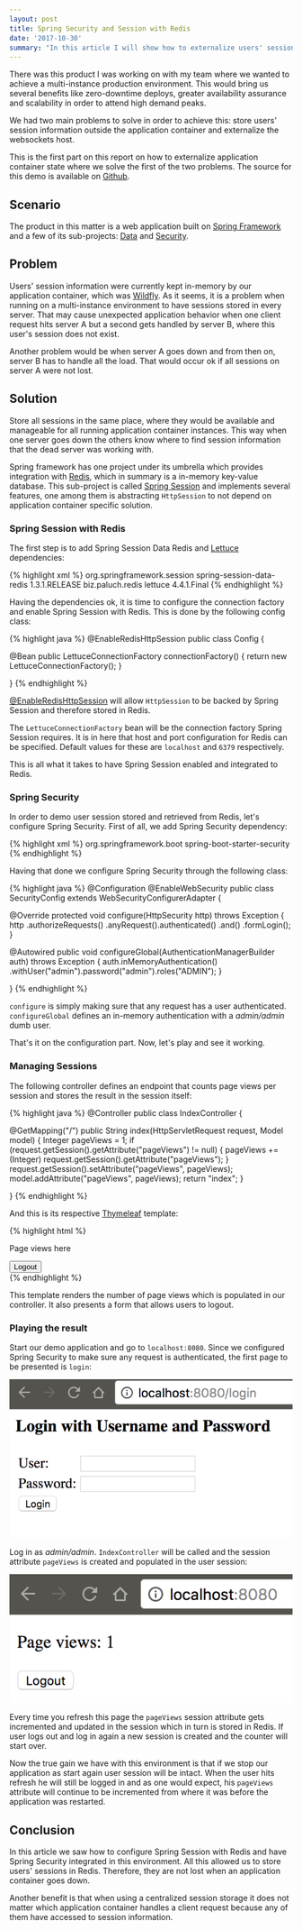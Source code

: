 ```yaml
---
layout: post
title: Spring Security and Session with Redis
date: '2017-10-30'
summary: "In this article I will show how to externalize users' session information from application containers and store it on Redis using Spring projects."
---
```


There was this product I was working on with my team where we wanted to achieve a multi-instance production environment. This would bring us several benefits like zero-downtime deploys, greater availability assurance and scalability in order to attend high demand peaks.

We had two main problems to solve in order to achieve this: store users' session information outside the application container and externalize the websockets host.

This is the first part on this report on how to externalize application container state where we solve the first of the two problems. The source for this demo is available on [Github](https://github.com/selzlein/spring-session-redis-demo).

## Scenario

The product in this matter is a web application built on [Spring Framework](https://spring.io/) and a few of its sub-projects: [Data](http://projects.spring.io/spring-data/) and [Security](http://projects.spring.io/spring-security/).

## Problem

Users' session information were currently kept in-memory by our application container, which  was [Wildfly](http://wildfly.org/). As it seems, it is a problem when running on a multi-instance environment to have sessions stored in every server. That may cause unexpected application behavior when one client request hits server A but a second gets handled by server B, where this user's session does not exist.

Another problem would be when server A goes down and from then on, server B has to handle all the load. That would occur ok if all sessions on server A were not lost.

## Solution

Store all sessions in the same place, where they would be available and manageable for all running application container instances. This way when one server goes down the others know where to find session information that the dead server was working with.

Spring framework has one project under its umbrella which provides integration with [Redis](https://redis.io/), which in summary is a in-memory key-value database. This sub-project is called [Spring Session](https://projects.spring.io/spring-session/) and implements several features, one among them is abstracting `HttpSession` to not depend on application container specific solution.

### Spring Session with Redis

The first step is to add Spring Session Data Redis and [Lettuce](https://mvnrepository.com/artifact/biz.paluch.redis/lettuce) dependencies:

{% highlight xml %}
<dependency>
	<groupId>org.springframework.session</groupId>
	<artifactId>spring-session-data-redis</artifactId>
	<version>1.3.1.RELEASE</version>
</dependency>
<dependency>
	<groupId>biz.paluch.redis</groupId>
	<artifactId>lettuce</artifactId>
	<version>4.4.1.Final</version>
</dependency>
{% endhighlight %}

Having the dependencies ok, it is time to configure the connection factory and enable Spring Session with Redis. This is done by the following config class:

{% highlight java %}
@EnableRedisHttpSession
public class Config {

  @Bean
  public LettuceConnectionFactory connectionFactory() {
    return new LettuceConnectionFactory();
  }

}
{% endhighlight %}

[@EnableRedisHttpSession](https://docs.spring.io/spring-session/docs/current/api/org/springframework/session/data/redis/config/annotation/web/http/EnableRedisHttpSession.html) will allow `HttpSession` to be backed by Spring Session and therefore stored in Redis.

The `LettuceConnectionFactory` bean will be the connection factory Spring Session requires. It is in here that host and port configuration for Redis can be specified. Default values for these are `localhost` and `6379` respectively.

This is all what it takes to have Spring Session enabled and integrated to Redis.

### Spring Security

In order to demo user session stored and retrieved from Redis, let's configure Spring Security. First of all, we add Spring Security dependency:

{% highlight xml %}
<dependency>
  <groupId>org.springframework.boot</groupId>
  <artifactId>spring-boot-starter-security</artifactId>
</dependency>
{% endhighlight %}

Having that done we configure Spring Security through the following class:

{% highlight java %}
@Configuration
@EnableWebSecurity
public class SecurityConfig extends WebSecurityConfigurerAdapter {

  @Override
  protected void configure(HttpSecurity http) throws Exception {
    http
      .authorizeRequests()
        .anyRequest().authenticated()
      .and()
        .formLogin();
  }

  @Autowired
  public void configureGlobal(AuthenticationManagerBuilder auth) throws Exception {
    auth.inMemoryAuthentication()
      .withUser("admin").password("admin").roles("ADMIN");
  }

}
{% endhighlight %}

`configure` is simply making sure that any request has a user authenticated.
`configureGlobal` defines an in-memory authentication with a *admin/admin* dumb user.

That's it on the configuration part. Now, let's play and see it working.

### Managing Sessions

The following controller defines an endpoint that counts page views per session and stores the result in the session itself:

{% highlight java %}
@Controller
public class IndexController {

  @GetMapping("/")
  public String index(HttpServletRequest request, Model model) {
    Integer pageViews = 1;
    if (request.getSession().getAttribute("pageViews") != null) {
      pageViews += (Integer) request.getSession().getAttribute("pageViews");
    }
    request.getSession().setAttribute("pageViews", pageViews);
    model.addAttribute("pageViews", pageViews);
    return "index";
  }

}
{% endhighlight %}

And this is its respective [Thymeleaf](http://www.thymeleaf.org/) template:

{% highlight html %}
<!DOCTYPE HTML>
<html xmlns:th="http://www.thymeleaf.org">
<head>
<meta http-equiv="Content-Type" content="text/html; charset=UTF-8" />
<title>Spring Session Redis Demo</title>
</head>
<body>
  <p th:text="'Page views: ' + ${pageViews}">Page views here</p>

  <form th:action="@{/logout}" method="post">
    <input type="submit" value="Logout" />
  </form>
</body>
</html>
{% endhighlight %}

This template renders the number of page views which is populated in our controller. It also presents a form that allows users to logout.

### Playing the result

Start our demo application and go to `localhost:8080`. Since we configured Spring Security to make sure any request is authenticated, the first page to be presented is `login`:

![Login page](/img/spring-security-session-redis/login.png "Login page")

Log in as *admin/admin*. `IndexController` will be called and the session attribute `pageViews` is created and populated in the user session:

![Index page](/img/spring-security-session-redis/index.png "Index page")

Every time you refresh this page the `pageViews` session attribute gets incremented and updated in the session which in turn is stored in Redis. If user logs out and log in again a new session is created and the counter will start over.

Now the true gain we have with this environment is that if we stop our application as start again user session will be intact. When the user hits refresh he will still be logged in and as one would expect, his `pageViews` attribute will continue to be incremented from where it was before the application was restarted.

## Conclusion

In this article we saw how to configure Spring Session with Redis and have Spring Security integrated in this environment. All this allowed us to store users' sessions in Redis. Therefore, they are not lost when an application container goes down.

Another benefit is that when using a centralized session storage it does not matter which application container handles a client request because any of them have accessed to session information.

